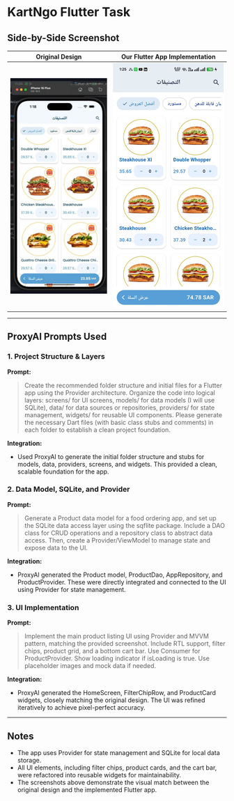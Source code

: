 # KartNgo Flutter Task

## Side-by-Side Screenshot

| Original Design                         | Our Flutter App Implementation  |
| --------------------------------------- | ------------------------------- |
| ![Original](assets/images/original.jpg) | ![Ours](assets/images/ours.jpg) |

---

## ProxyAI Prompts Used

### 1. Project Structure & Layers

**Prompt:**

> Create the recommended folder structure and initial files for a Flutter app using the Provider architecture. Organize the code into logical layers: screens/ for UI screens, models/ for data models (I will use SQLite), data/ for data sources or repositories, providers/ for state management, widgets/ for reusable UI components. Please generate the necessary Dart files (with basic class stubs and comments) in each folder to establish a clean project foundation.

**Integration:**

- Used ProxyAI to generate the initial folder structure and stubs for models, data, providers, screens, and widgets. This provided a clean, scalable foundation for the app.

### 2. Data Model, SQLite, and Provider

**Prompt:**

> Generate a Product data model for a food ordering app, and set up the SQLite data access layer using the sqflite package. Include a DAO class for CRUD operations and a repository class to abstract data access. Then, create a Provider/ViewModel to manage state and expose data to the UI.

**Integration:**

- ProxyAI generated the Product model, ProductDao, AppRepository, and ProductProvider. These were directly integrated and connected to the UI using Provider for state management.

### 3. UI Implementation

**Prompt:**

> Implement the main product listing UI using Provider and MVVM pattern, matching the provided screenshot. Include RTL support, filter chips, product grid, and a bottom cart bar. Use Consumer for ProductProvider. Show loading indicator if isLoading is true. Use placeholder images and mock data if needed.

**Integration:**

- ProxyAI generated the HomeScreen, FilterChipRow, and ProductCard widgets, closely matching the original design. The UI was refined iteratively to achieve pixel-perfect accuracy.

---

## Notes

- The app uses Provider for state management and SQLite for local data storage.
- All UI elements, including filter chips, product cards, and the cart bar, were refactored into reusable widgets for maintainability.
- The screenshots above demonstrate the visual match between the original design and the implemented Flutter app.
